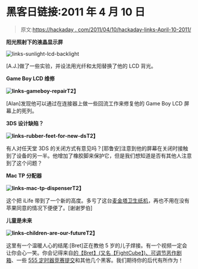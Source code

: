 # 黑客日链接:2011 年 4 月 10 日

> 原文:[https://hackaday . com/2011/04/10/hackaday-links-April-10-2011/](https://hackaday.com/2011/04/10/hackaday-links-april-10-2011/)

**阳光照射下的液晶显示屏**

![](../Images/1222df6177f076efb984d5c517b9024c.png "links-sunlight-lcd-backlight")

[A.J.]做了一些实验，并设法用光纤和太阳替换了他的 LCD 背光。

**Game Boy LCD 维修**

**![](../Images/eb9a0dae62b36ec506bd49daea76a176.png "links-gameboy-repair")T2】**

[Alan]发现他可以通过在连接器上做一些回流工作来修复他的 Game Boy LCD 屏幕上的死列。

**3DS 设计缺陷？**

**![](../Images/a8a051ee619bf27da1e7ec8d03979630.png "links-rubber-feet-for-new-ds")T2】**

有人对任天堂 3DS 的关闭方式有意见吗？[耶鲁安]注意到他的屏幕在关闭时接触到了设备的另一半。他增加了橡胶脚来保护它，但是我们想知道是否有其他人注意到了这个问题？

**Mac TP 分配器**

**![](../Images/a2840fa489bfaa26f1f5de74ca559a55.png "links-mac-tp-dispenser")T2】**

这个把 iLife 带到了一个新的高度。多亏了这台[麦金塔卫生纸机](http://www.techrepublic.com/photos/give-an-old-mac-new-life-by-turning-it-into-an-iwipe/5597?seq=12&amp;tag=thumbnail-view-selector;get-photo-roto)，再也不用在没有苹果同意的情况下便便了。[谢谢罗伯]

**儿童是未来**

**![](../Images/41a27c36ec963a1af4969c524fb93487.png "links-children-are-our-future")T2】**

这里有一个温暖人心的结尾:[Bret]正在教他 5 岁的儿子焊接。有一个视频一定会让你会心一笑。你会记得来自[的【Bret】(又名【FightCube】)、可调节恶作剧箱](http://hackaday.com/2011/04/03/adjustable-prank-box-growls-and-screams/)、一些 [555 定时器竞赛提交](http://hackaday.com/2011/02/24/555-two-fer-baby-swing-upgrade-and-a-headphone-tube-amp/)和其他几个黑客。我们期待你的后代有所作为！